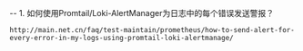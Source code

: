 -- 1. 如何使用Promtail/Loki-AlertManager为日志中的每个错误发送警报？
```
http://main.net.cn/faq/test-maintain/prometheus/how-to-send-alert-for-every-error-in-my-logs-using-promtail-loki-alertmanage/
```

